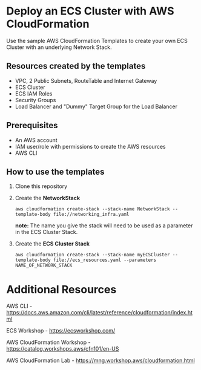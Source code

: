 # Deploy an ECS Cluster with AWS CloudFormation

Use the sample AWS CloudFormation Templates to create your own ECS Cluster with an underlying Network Stack.

## Resources created by the templates

- VPC, 2 Public Subnets, RouteTable and Internet Gateway
- ECS Cluster
- ECS IAM Roles
- Security Groups
- Load Balancer and "Dummy" Target Group for the Load Balancer

## Prerequisites

- An AWS account
- IAM user/role with permissions to create the AWS resources
- AWS CLI

## How to use the templates

1. Clone this repository

2. Create the **NetworkStack**

   ```
   aws cloudformation create-stack --stack-name NetworkStack --template-body file://networking_infra.yaml
   ```

   **note:** The name you give the stack will need to be used as a parameter in the ECS Cluster Stack.

3. Create the **ECS Cluster Stack**

   ```
   aws cloudformation create-stack --stack-name myECSCluster --template-body file://ecs_resources.yaml --parameters NAME_OF_NETWORK_STACK
   ```
  
  
# Additional Resources

AWS CLI - https://docs.aws.amazon.com/cli/latest/reference/cloudformation/index.html

ECS Workshop - https://ecsworkshop.com/

AWS CloudFormation Workshop - https://catalog.workshops.aws/cfn101/en-US

AWS CloudFormation Lab - https://mng.workshop.aws/cloudformation.html
